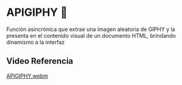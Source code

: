 # APIGIPHY 💯
Función asincrónica que extrae una imagen aleatoria de GIPHY y la presenta en el contenido visual de un documento HTML, brindando dinamismo a la interfaz

## Video Referencia 
[APIGIPHY.webm](https://github.com/JDevWill/APIGIPHY/assets/47118243/de6c37e0-d594-4ced-839e-f73261d3b79e)
